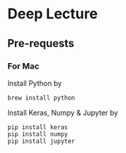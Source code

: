 # Deep Lecture

## Pre-requests

### For Mac

Install Python by

```
brew install python
```

Install Keras, Numpy & Jupyter by

```
pip install keras
pip install numpy
pip install jupyter
```

